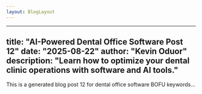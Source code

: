 ```yaml
---
layout: BlogLayout
---
```

---
title: "AI-Powered Dental Office Software Post 12"
date: "2025-08-22"
author: "Kevin Oduor"
description: "Learn how to optimize your dental clinic operations with software and AI tools."
---
This is a generated blog post 12 for dental office software BOFU keywords...

